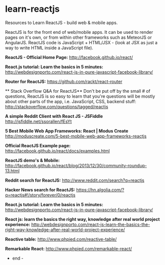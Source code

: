 learn-reactjs
=============

Resources to Learn ReactJS - build web &amp; mobile apps.

ReactJS is for the front end of web/mobile apps. It can be used to render pages on it's own, or from within other frameworks such as MeteorJS or AngularJS. ReactJS code is JavaScript + HTML/JSX - (look at JSX as just a way to write HTML inside a JavaScript file).

**ReactJS - Official Home Page:**
http://facebook.github.io/react/


**React.js tutorial: Learn the basics in 5 minutes:**
http://webdesignporto.com/react-js-in-pure-javascript-facebook-library/


**Router for ReactJS:**
https://github.com/rackt/react-router


** Stack Overflow Q&A for ReactJS** 
Don't be put off by the small # of questions, ReactJS is so easy to learn that you're questions will be mostly about other parts of the app, i.e. JavaScript, CSS, backend stuff:
http://stackoverflow.com/questions/tagged/reactjs


**A simple Reddit Client with React JS - JSFiddle**
http://jsfiddle.net/ssorallen/fEsYt


**5 Best Mobile Web App Frameworks: React | Modus Create**
http://moduscreate.com/5-best-mobile-web-app-frameworks-reactjs


**Official ReactJS Example page:**
http://facebook.github.io/react/docs/examples.html


**ReactJS demo's & Mobile:**
http://facebook.github.io/react/blog/2013/12/30/community-roundup-13.html


**Reddit search for ReactJS:**
http://www.reddit.com/search?q=reactjs


**Hacker News search for ReactJS:**
https://hn.algolia.com/?q=reactjs#!/story/forever/0/reactjs


**React.js tutorial: Learn the basics in 5 minutes:**
http://webdesignporto.com/react-js-in-pure-javascript-facebook-library/


**React js: learn the basics the right way, knowledge after real world project experience:**
http://webdesignporto.com/react-js-learn-the-basics-the-right-way-knowledge-after-real-world-project-experience/


**Reactive table:**
http://www.phpied.com/reactive-table/


**Remarkable React:**
http://www.phpied.com/remarkable-react/

 - end - 
